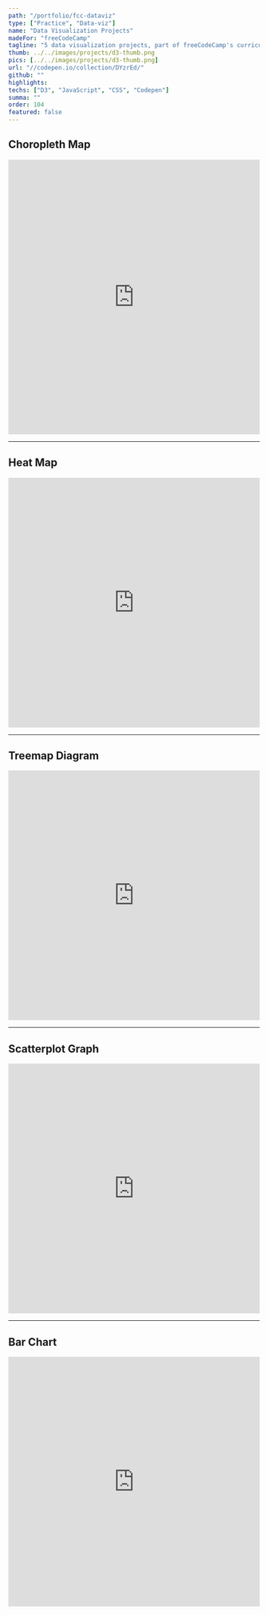 ```yaml
---
path: "/portfolio/fcc-dataviz"
type: ["Practice", "Data-viz"]
name: "Data Visualization Projects"
madeFor: "freeCodeCamp"
tagline: "5 data visualization projects, part of freeCodeCamp's curriculum"
thumb: ../../images/projects/d3-thumb.png
pics: [../../images/projects/d3-thumb.png]
url: "//codepen.io/collection/DYzrEd/"
github: ""
highlights: 
techs: ["D3", "JavaScript", "CSS", "Codepen"]
summa: ""
order: 104
featured: false
---
```


## Choropleth Map

<iframe height='550' style='width: 100%;' scrolling='no' title='FCC Data Visualization Projects - Choropleth Map' src='https://codepen.io/laylapku/embed/XyZQKW?height=265&theme-id=0&default-tab=js,result' frameborder='no' allowtransparency='true' allowfullscreen='true'>See the Pen <a href='https://codepen.io/laylapku/pen/XyZQKW'>FCC Data Visualization Projects - Choropleth  Map</a> by Layla(<a href='https://codepen.io/laylapku'>@laylapku</a>) on <a href='https://codepen.io'>CodePen</a>.</iframe>

---

## Heat Map

<iframe height='500' style='width: 100%;' scrolling='no' title='FCC Data Visualization Projects - Heat Map' src='https://codepen.io/laylapku/embed/zMBVev?height=265&theme-id=0&default-tab=js,result' frameborder='no' allowtransparency='true' allowfullscreen='true'>See the Pen <a href='https://codepen.io/laylapku/pen/zMBVev'>FCC Data Visualization Projects - Heat Map</a> by Layla(<a href='https://codepen.io/laylapku'>@laylapku</a>) on <a href='https://codepen.io'>CodePen</a>.</iframe>

---

## Treemap Diagram

<iframe height='500' style='width: 100%;' scrolling='no' title='FCC Data Visualization Projects - Tree  Map' src='https://codepen.io/laylapku/embed/Zmoadj?height=265&theme-id=0&default-tab=js,result' frameborder='no' allowtransparency='true' allowfullscreen='true'>See the Pen <a href='https://codepen.io/laylapku/pen/Zmoadj'>FCC Data Visualization Projects - Tree  Map</a> by Layla(<a href='https://codepen.io/laylapku'>@laylapku</a>) on <a href='https://codepen.io'>CodePen</a>.</iframe>

---

## Scatterplot Graph

<iframe height='500' style='width: 100%;' scrolling='no' title='FCC Data Visualization Projects - Scatter Plot' src='https://codepen.io/laylapku/embed/zmgdyz?height=265&theme-id=0&default-tab=js,result' frameborder='no' allowtransparency='true' allowfullscreen='true'>See the Pen <a href='https://codepen.io/laylapku/pen/zmgdyz'>FCC Data Visualization Projects - Scatter Plot</a> by Layla(<a href='https://codepen.io/laylapku'>@laylapku</a>) on <a href='https://codepen.io'>CodePen</a>.</iframe>

---

## Bar Chart

<iframe height='500' style='width: 100%;' scrolling='no' title='FCC Data Visualization Projects - Bar Chart' src='https://codepen.io/laylapku/embed/qJGbgL?height=265&theme-id=0&default-tab=js,result' frameborder='no' allowtransparency='true' allowfullscreen='true'>See the Pen <a href='https://codepen.io/laylapku/pen/qJGbgL'>FCC Data Visualization Projects - Bar Chart</a> by Layla(<a href='https://codepen.io/laylapku'>@laylapku</a>) on <a href='https://codepen.io'>CodePen</a>.</iframe>
